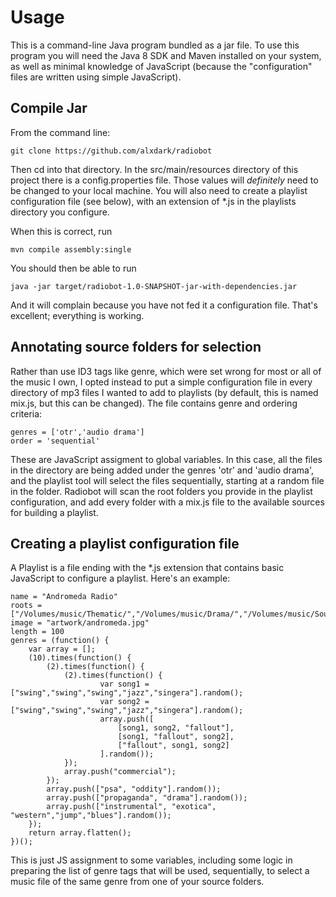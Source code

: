 # Usage

This is a command-line Java program bundled as a jar file. To use this program you will need the Java 8 SDK and Maven installed on your system, as well as minimal knowledge of JavaScript (because the "configuration" files are written using simple JavaScript).

## Compile Jar

From the command line:

    git clone https://github.com/alxdark/radiobot

Then cd into that directory. In the src/main/resources directory of this project there is a config.properties file. 
Those values will *definitely* need to be changed to your local machine. You will also need to create a playlist 
configuration file (see below), with an extension of *.js in the playlists directory you configure. 

When this is correct, run

    mvn compile assembly:single

You should then be able to run

    java -jar target/radiobot-1.0-SNAPSHOT-jar-with-dependencies.jar

And it will complain because you have not fed it a configuration file. That's excellent; everything is working.

## Annotating source folders for selection

Rather than use ID3 tags like genre, which were set wrong for most or all of the music I own, I opted instead 
to put a simple configuration file in every directory of mp3 files I wanted to add to playlists (by default, this 
is named mix.js, but this can be changed). The file contains genre and ordering criteria:

	genres = ['otr','audio drama']
	order = 'sequential'

These are JavaScript assigment to global variables. In this case, all the files in the directory are being added 
under the genres 'otr' and 'audio drama', and the playlist tool will select the files sequentially, starting at a random 
file in the folder. Radiobot will scan the root folders you provide in the playlist configuration, and add every folder
 with a mix.js file to the available sources for building a playlist.

## Creating a playlist configuration file

A Playlist is a file ending with the *.js extension that contains basic JavaScript to configure a playlist. Here's 
an example:

	name = "Andromeda Radio"
	roots = ["/Volumes/music/Thematic/","/Volumes/music/Drama/","/Volumes/music/Sounds/Andromeda/"]
	image = "artwork/andromeda.jpg"
	length = 100
	genres = (function() {
	    var array = [];
	    (10).times(function() {
	        (2).times(function() {
	            (2).times(function() {
	                    var song1 = ["swing","swing","swing","jazz","singera"].random();
	                    var song2 = ["swing","swing","swing","jazz","singera"].random();
	                    array.push([
	                        [song1, song2, "fallout"],
	                        [song1, "fallout", song2],
	                        ["fallout", song1, song2]
	                    ].random());
	            });
	            array.push("commercial");
	        });
	        array.push(["psa", "oddity"].random());
	        array.push(["propaganda", "drama"].random());
	        array.push(["instrumental", "exotica", "western","jump","blues"].random());
	    });
	    return array.flatten();
	})();
	
This is just JS assignment to some variables, including some logic in preparing the list of genre tags that will 
be used, sequentially, to select a music file of the same genre from one of your source folders.           

